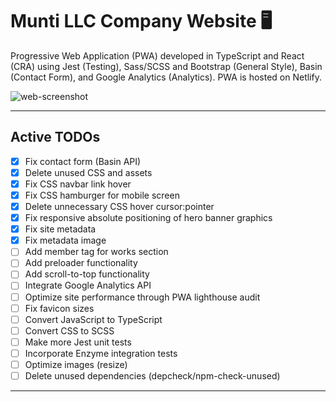 # Munti LLC Company Website :desktop_computer:

Progressive Web Application (PWA) developed in TypeScript and React (CRA) using Jest (Testing), Sass/SCSS and Bootstrap (General Style), Basin (Contact Form), and Google Analytics (Analytics). PWA is hosted on Netlify.

![web-screenshot](https://user-images.githubusercontent.com/50670255/84215968-0f7eb580-aa96-11ea-91fd-0fda9b14acb5.png)

---

## Active TODOs

- [x] Fix contact form (Basin API)
- [x] Delete unused CSS and assets
- [x] Fix CSS navbar link hover
- [x] Fix CSS hamburger for mobile screen
- [x] Delete unnecessary CSS hover cursor:pointer
- [x] Fix responsive absolute positioning of hero banner graphics
- [x] Fix site metadata
- [x] Fix metadata image
- [ ] Add member tag for works section
- [ ] Add preloader functionality
- [ ] Add scroll-to-top functionality
- [ ] Integrate Google Analytics API
- [ ] Optimize site performance through PWA lighthouse audit
- [ ] Fix favicon sizes
- [ ] Convert JavaScript to TypeScript
- [ ] Convert CSS to SCSS
- [ ] Make more Jest unit tests
- [ ] Incorporate Enzyme integration tests
- [ ] Optimize images (resize)
- [ ] Delete unused dependencies (depcheck/npm-check-unused)

---
